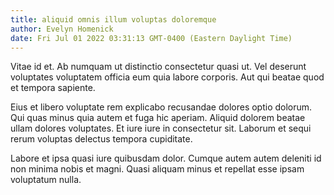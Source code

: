 ```yaml
---
title: aliquid omnis illum voluptas doloremque
author: Evelyn Homenick
date: Fri Jul 01 2022 03:31:13 GMT-0400 (Eastern Daylight Time)
---
```

Vitae id et. Ab numquam ut distinctio consectetur quasi ut. Vel deserunt voluptates voluptatem officia eum quia labore corporis. Aut qui beatae quod et tempora sapiente.

 Eius et libero voluptate rem explicabo recusandae dolores optio dolorum. Qui quas minus quia autem et fuga hic aperiam. Aliquid dolorem beatae ullam dolores voluptates. Et iure iure in consectetur sit. Laborum et sequi rerum voluptas delectus tempora cupiditate.

 Labore et ipsa quasi iure quibusdam dolor. Cumque autem autem deleniti id non minima nobis et magni. Quasi aliquam minus et repellat esse ipsam voluptatum nulla.